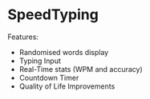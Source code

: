 # SpeedTyping

Features:
- Randomised words display
- Typing Input
- Real-Time stats (WPM and accuracy)
- Countdown Timer
- Quality of Life Improvements